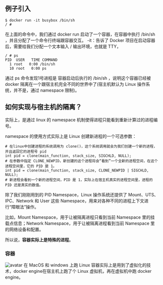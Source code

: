 ## 例子引入
```shell
$ docker run -it busybox /bin/sh
/ #
```
在上面的命令中，我们通过 docker run 启动了一个容器，在容器中执行 /bin/sh ，并且分配了一个命令行终端跟容器交互。
-it：告诉了 Docker 项目在启动容器后，需要给我们分配一个文本输入 / 输出环境，也就是 TTY，

```shell
/ # ps
PID  USER   TIME COMMAND
  1 root   0:00 /bin/sh
  10 root   0:00 ps
```

通过 ps 命令发现1号进程是 容器启动后执行的 /bin/sh ，说明这个容器已经被 docker 隔离在一个跟宿主机完全不同的世界中了(宿主机默认为 Linux 操作系统，并不是，通过 namespace 限制)。

## 如何实现与宿主机的隔离？
实际上，是通过 linux 的 namespace 机制使得进程只能看到重新计算过的进程编号。

namespace 的使用方式实际上是 Linux 创建新进程的一个可选参数：

```shell
# 在linux中创建进程的系统调用为 clone()，这个系统调用就会为我们创建一个新的进程，并且返回它的进程号 pid
int pid = clone(main_function, stack_size, SIGCHLD, NULL); 
# 在参数中指定 CLONE_NEWPID，新创建的这个进程将会“看到”一个全新的进程空间，在这个进程空间里，它的 PID 是 1。
int pid = clone(main_function, stack_size, CLONE_NEWPID | SIGCHLD, NULL);
# 新进程会看到一个新的进程空间，PID 是 1，实际上在宿主机真实的进程空间里，进程的 PID 还是真实的数值。
```
除了我们刚刚用到的 PID Namespace，Linux 操作系统还提供了 Mount、UTS、IPC、Network 和 User 这些 Namespace，用来对各种不同的进程上下文进行“障眼法”操作。

比如，Mount Namespace，用于让被隔离进程只看到当前 Namespace 里的挂载点信息；Network Namespace，用于让被隔离进程看到当前 Namespace 里的网络设备和配置。

所以说，**容器实际上是特殊的进程**。

### 容器
![avatar](https://notes-1303113205.cos.ap-guangzhou.myqcloud.com/my-notes-image/d1bb34cda8744514ba4c233435bf4e96.webp)
在 MacOS 和 windows 上跑 Linux 容器实际上是用到了虚拟化的技术，docker engine在宿主机上跑了个 Linux 虚拟机，再在虚拟机中跑 docker engine。
